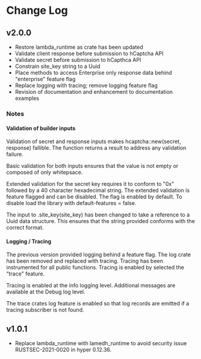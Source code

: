 # Change Log

## v2.0.0

- Restore lambda_runtime as crate has been updated
- Validate client response before submission to hCaptcha API
- Validate secret before submission to hCapthca API
- Constrain site_key string to a Uuid
- Place methods to access Enterprise only response data behind "enterprise" feature flag
- Replace logging with tracing; remove logging feature flag
- Revision of documentation and enhancement to documentation examples

### Notes

#### Validation of builder inputs

Validation of secret and response inputs makes hcaptcha::new(secret, response) fallible. The function returns a result to address any validation failure.

Basic validation for both inputs ensures that the value is not empty or composed of only whitepsace.

Extended validation for the secret key requires it to conform to "0x" followed by a 40 character hexadecimal string. The extended validation is feature flagged and can be disabled. The flag is enabled by default. To disable load the library with default-features = false.

The input to .site_key(site_key) has been changed to take a reference to a Uuid data structure. This ensures that the string provided conforms with the correct format.

#### Logging / Tracing

The previous version provided logging behind a feature flag. The log crate has been removed and replaced with tracing. Tracing has been instrumented for all public functions. Tracing is enabled by selected the "trace" feature.

Tracing is enabled at the info logging level. Additional messages are available at the Debug log level.

The trace crates log feature is enabled so that log records are emitted if a tracing subscriber is not found.

## v1.0.1

- Replace lambda_runtime with lamedh_runtime to avoid security issue RUSTSEC-2021-0020 in hyper 0.12.36.
